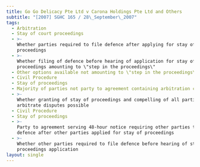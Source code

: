 ```yaml
---
title: Go Go Delicacy Pte Ltd v Carona Holdings Pte Ltd and Others
subtitle: "[2007] SGHC 165 / 28\_September\_2007"
tags:
  - Arbitration
  - Stay of court proceedings
  - >-
    Whether parties required to file defence after applying for stay of court
    proceedings
  - >-
    Whether filing of defence before hearing of application for stay of court
    proceedings amounting to \"step in the proceedings\"
  - Other options available not amounting to \"step in the proceedings\"
  - Civil Procedure
  - Stay of proceedings
  - Majority of parties not party to agreement containing arbitration clause
  - >-
    Whether granting of stay of proceedings and compelling of all parties to
    arbitrate disputes possible
  - Civil Procedure
  - Stay of proceedings
  - >-
    Party to agreement serving 48-hour notice requiring other parties to file
    defence after other parties applied for stay of proceedings
  - >-
    Whether other parties required to file defence before hearing of stay of
    proceedings application
layout: single
---
```


